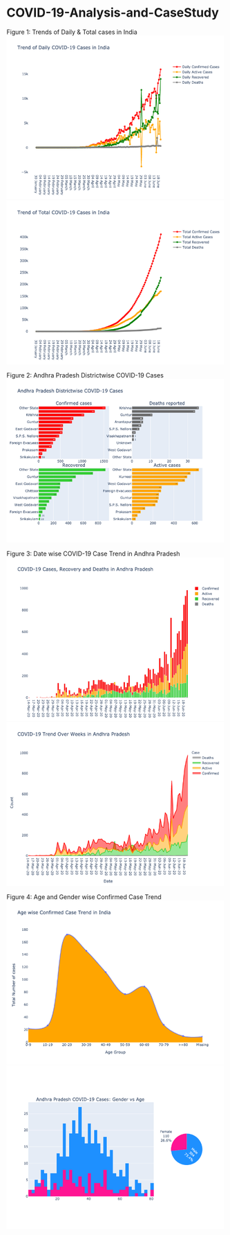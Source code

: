 # COVID-19-Analysis-and-CaseStudy
 Figure 1: Trends of Daily & Total cases in India
![alt text](https://github.com/ravivarmathotakura/COVID-19-Analysis-and-CaseStudy/blob/master/images/Fig-1%20Trend%20of%20Daily%20COVID-19%20Cases%20in%20India.png?raw=true)
![alt text](https://github.com/ravivarmathotakura/COVID-19-Analysis-and-CaseStudy/blob/master/images/Fig-1%20Trend%20of%20Total%20COVID-19%20Cases%20in%20India.png?raw=true)

 Figure 2: Andhra Pradesh Districtwise COVID-19 Cases
![alt text](https://github.com/ravivarmathotakura/COVID-19-Analysis-and-CaseStudy/blob/master/images/Fig-2%20Andhra%20Pradesh%20Districtwise%20COVID-19%20Cases.png?raw=true)

 Figure 3: Date wise COVID-19 Case Trend in Andhra Pradesh
![alt text](https://github.com/ravivarmathotakura/COVID-19-Analysis-and-CaseStudy/blob/master/images/Fig-3%20Date%20wise%20Trend%20in%20Andhra%20Pradesh.png?raw=true)
![alt text](https://github.com/ravivarmathotakura/COVID-19-Analysis-and-CaseStudy/blob/master/images/Fig-3%20Date%20wise%20Trend%20in%20Andhra%20Pradesh1.png?raw=true)

 Figure 4: Age and Gender wise Confirmed Case Trend
![alt text](https://github.com/ravivarmathotakura/COVID-19-Analysis-and-CaseStudy/blob/master/images/Fig-4%20Age%20wise%20Confirmed%20Case%20Trend%20in%20India.png?raw=true)
![alt text](https://github.com/ravivarmathotakura/COVID-19-Analysis-and-CaseStudy/blob/master/images/Fig-4%20Gender%20and%20Age%20wise%20Confirmed%20Case%20Trend%20in%20Andhra%20Pradesh.png?raw=true)
